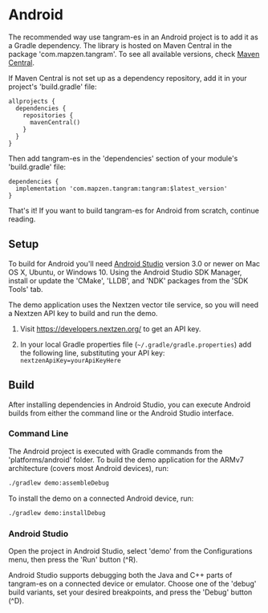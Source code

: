 Android
=======

The recommended way use tangram-es in an Android project is to add it as a Gradle dependency. The library is hosted on Maven Central in the package 'com.mapzen.tangram'. To see all available versions, check [Maven Central](https://search.maven.org/artifact/com.mapzen.tangram/tangram).

If Maven Central is not set up as a dependency repository, add it in your project's 'build.gradle' file:

```
allprojects {
  dependencies {
    repositories {
      mavenCentral()
    }
  }
}
```

Then add tangram-es in the 'dependencies' section of your module's 'build.gradle' file:

```
dependencies {
  implementation 'com.mapzen.tangram:tangram:$latest_version'
}
```

That's it! If you want to build tangram-es for Android from scratch, continue reading.

## Setup ##

To build for Android you'll need [Android Studio](https://developer.android.com/studio/index.html) version 3.0 or newer on Mac OS X, Ubuntu, or Windows 10. Using the Android Studio SDK Manager, install or update the 'CMake', 'LLDB', and 'NDK' packages from the 'SDK Tools' tab.

The demo application uses the Nextzen vector tile service, so you will need a Nextzen API key to build and run the demo. 

 1. Visit https://developers.nextzen.org/ to get an API key.

 2. In your local Gradle properties file (`~/.gradle/gradle.properties`) add the following line, substituting your API key: `nextzenApiKey=yourApiKeyHere`

## Build ##

After installing dependencies in Android Studio, you can execute Android builds from either the command line or the Android Studio interface.

### Command Line ###

The Android project is executed with Gradle commands from the 'platforms/android' folder. To build the demo application for the ARMv7 architecture (covers most Android devices), run:

```bash
./gradlew demo:assembleDebug
```

To install the demo on a connected Android device, run:

```bash
./gradlew demo:installDebug
```

### Android Studio ###

Open the project in Android Studio, select 'demo' from the Configurations menu, then press the 'Run' button (^R).

Android Studio supports debugging both the Java and C++ parts of tangram-es on a connected device or emulator. Choose one of the 'debug' build variants, set your desired breakpoints, and press the 'Debug' button (^D).

